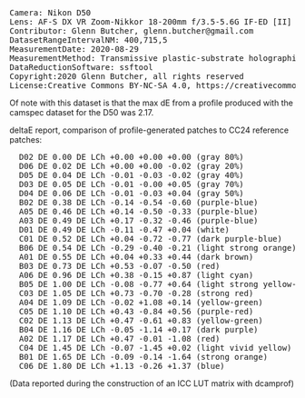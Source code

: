 <pre>
Camera: Nikon D50
Lens: AF-S DX VR Zoom-Nikkor 18-200mm f/3.5-5.6G IF-ED [II]
Contributor: Glenn Butcher, glenn.butcher@gmail.com
DatasetRangeIntervalNM: 400,715,5
MeasurementDate: 2020-08-29
MeasurementMethod: Transmissive plastic-substrate holographic diffraction grating spectroscope, single-image
DataReductionSoftware: ssftool
Copyright:2020 Glenn Butcher, all rights reserved
License:Creative Commons BY-NC-SA 4.0, https://creativecommons.org/licenses/by-nc-sa/4.0/legalcode
</pre>

Of note with this dataset is that the max dE from a profile produced with the camspec dataset for the D50 was 2.17.

deltaE report, comparison of profile-generated patches to CC24 reference patches:
<pre>
  D02 DE 0.00 DE LCh +0.00 +0.00 +0.00 (gray 80%)
  D06 DE 0.02 DE LCh +0.00 +0.00 -0.02 (gray 20%)
  D05 DE 0.04 DE LCh -0.01 -0.03 -0.02 (gray 40%)
  D03 DE 0.05 DE LCh -0.01 -0.00 +0.05 (gray 70%)
  D04 DE 0.06 DE LCh -0.01 -0.03 +0.04 (gray 50%)
  B02 DE 0.38 DE LCh -0.14 -0.54 -0.60 (purple-blue)
  A05 DE 0.46 DE LCh +0.14 -0.50 -0.33 (purple-blue)
  A03 DE 0.49 DE LCh +0.17 -0.32 -0.46 (purple-blue)
  D01 DE 0.49 DE LCh -0.11 -0.47 +0.04 (white)
  C01 DE 0.52 DE LCh +0.04 -0.72 -0.77 (dark purple-blue)
  B06 DE 0.54 DE LCh -0.29 -0.40 -0.21 (light strong orange)
  A01 DE 0.55 DE LCh +0.04 +0.33 +0.44 (dark brown)
  B03 DE 0.73 DE LCh +0.53 -0.07 -0.50 (red)
  A06 DE 0.96 DE LCh +0.38 -0.15 +0.87 (light cyan)
  B05 DE 1.00 DE LCh -0.08 -0.77 +0.64 (light strong yellow-green)
  C03 DE 1.05 DE LCh +0.73 -0.70 -0.28 (strong red)
  A04 DE 1.09 DE LCh -0.02 +1.08 +0.14 (yellow-green)
  C05 DE 1.10 DE LCh +0.43 -0.84 +0.56 (purple-red)
  C02 DE 1.13 DE LCh +0.47 -0.61 +0.83 (yellow-green)
  B04 DE 1.16 DE LCh -0.05 -1.14 +0.17 (dark purple)
  A02 DE 1.17 DE LCh +0.47 -0.01 -1.08 (red)
  C04 DE 1.45 DE LCh -0.07 -1.45 +0.02 (light vivid yellow)
  B01 DE 1.65 DE LCh -0.09 -0.14 -1.64 (strong orange)
  C06 DE 1.80 DE LCh +1.13 -0.26 +1.37 (blue)
</pre>
(Data reported during the construction of an ICC LUT matrix with dcamprof)


